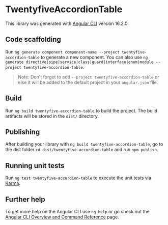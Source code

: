 # TwentyfiveAccordionTable

This library was generated with [Angular CLI](https://github.com/angular/angular-cli) version 16.2.0.

## Code scaffolding

Run `ng generate component component-name --project twentyfive-accordion-table` to generate a new component. You can also use `ng generate directive|pipe|service|class|guard|interface|enum|module --project twentyfive-accordion-table`.
> Note: Don't forget to add `--project twentyfive-accordion-table` or else it will be added to the default project in your `angular.json` file. 

## Build

Run `ng build twentyfive-accordion-table` to build the project. The build artifacts will be stored in the `dist/` directory.

## Publishing

After building your library with `ng build twentyfive-accordion-table`, go to the dist folder `cd dist/twentyfive-accordion-table` and run `npm publish`.

## Running unit tests

Run `ng test twentyfive-accordion-table` to execute the unit tests via [Karma](https://karma-runner.github.io).

## Further help

To get more help on the Angular CLI use `ng help` or go check out the [Angular CLI Overview and Command Reference](https://angular.io/cli) page.
